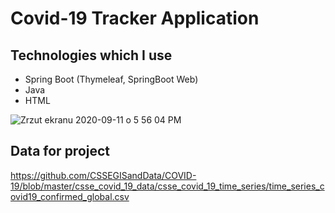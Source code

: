 # Covid-19 Tracker Application

## Technologies which I use
* Spring Boot (Thymeleaf, SpringBoot Web)
* Java
* HTML

![Zrzut ekranu 2020-09-11 o 5 56 04 PM](https://user-images.githubusercontent.com/63778196/92948119-306df280-f459-11ea-8c16-4e715d3190ee.png)

## Data for project
https://github.com/CSSEGISandData/COVID-19/blob/master/csse_covid_19_data/csse_covid_19_time_series/time_series_covid19_confirmed_global.csv

